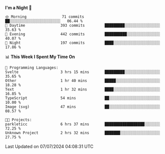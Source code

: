 <!--START_SECTION:waka-->
**I'm a Night 🦉** 

```text
🌞 Morning                71 commits          ██░░░░░░░░░░░░░░░░░░░░░░░   06.44 % 
🌆 Daytime                393 commits         █████████░░░░░░░░░░░░░░░░   35.63 % 
🌃 Evening                442 commits         ██████████░░░░░░░░░░░░░░░   40.07 % 
🌙 Night                  197 commits         ████░░░░░░░░░░░░░░░░░░░░░   17.86 % 
```


📊 **This Week I Spent My Time On** 

```text
💬 Programming Languages: 
Svelte                   3 hrs 15 mins       █████████░░░░░░░░░░░░░░░░   35.65 % 
Other                    1 hr 40 mins        █████░░░░░░░░░░░░░░░░░░░░   18.28 % 
Text                     1 hr 32 mins        ████░░░░░░░░░░░░░░░░░░░░░   16.85 % 
TypeScript               54 mins             ██░░░░░░░░░░░░░░░░░░░░░░░   10.00 % 
Image (svg)              47 mins             ██░░░░░░░░░░░░░░░░░░░░░░░   08.57 % 

🐱‍💻 Projects: 
parkleticc               6 hrs 37 mins       ██████████████████░░░░░░░   72.25 % 
Unknown Project          2 hrs 32 mins       ███████░░░░░░░░░░░░░░░░░░   27.75 % 
```


 Last Updated on 07/07/2024 04:08:31 UTC
<!--END_SECTION:waka-->
